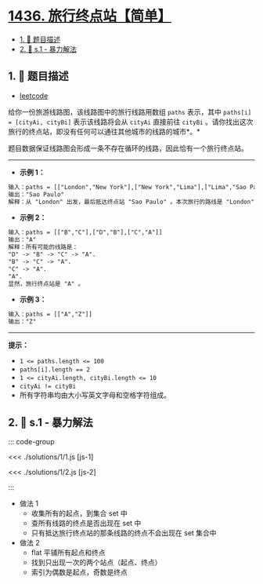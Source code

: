 # [1436. 旅行终点站【简单】](https://github.com/tnotesjs/TNotes.leetcode/tree/main/notes/1436.%20%E6%97%85%E8%A1%8C%E7%BB%88%E7%82%B9%E7%AB%99%E3%80%90%E7%AE%80%E5%8D%95%E3%80%91)

<!-- region:toc -->

- [1. 📝 题目描述](#1--题目描述)
- [2. 🎯 s.1 - 暴力解法](#2--s1---暴力解法)

<!-- endregion:toc -->

## 1. 📝 题目描述

- [leetcode](https://leetcode.cn/problems/destination-city)

给你一份旅游线路图，该线路图中的旅行线路用数组 `paths` 表示，其中 `paths[i] = [cityAi, cityBi]` 表示该线路将会从 `cityAi` 直接前往 `cityBi` 。请你找出这次旅行的终点站，即没有任何可以通往其他城市的线路的城市*。*

题目数据保证线路图会形成一条不存在循环的线路，因此恰有一个旅行终点站。

---

- **示例 1：**

```txt
输入：paths = [["London","New York"],["New York","Lima"],["Lima","Sao Paulo"]]
输出："Sao Paulo"
解释：从 "London" 出发，最后抵达终点站 "Sao Paulo" 。本次旅行的路线是 "London" -> "New York" -> "Lima" -> "Sao Paulo" 。
```

- **示例 2：**

```txt
输入：paths = [["B","C"],["D","B"],["C","A"]]
输出："A"
解释：所有可能的线路是：
"D" -> "B" -> "C" -> "A".
"B" -> "C" -> "A".
"C" -> "A".
"A".
显然，旅行终点站是 "A" 。
```

- **示例 3：**

```txt
输入：paths = [["A","Z"]]
输出："Z"
```

---

**提示：**

- `1 <= paths.length <= 100`
- `paths[i].length == 2`
- `1 <= cityAi.length, cityBi.length <= 10`
- `cityAi != cityBi`
- 所有字符串均由大小写英文字母和空格字符组成。

## 2. 🎯 s.1 - 暴力解法

::: code-group

<<< ./solutions/1/1.js [js-1]

<<< ./solutions/1/2.js [js-2]

:::

- 做法 1
  - 收集所有的起点，到集合 set 中
  - 查所有线路的终点是否出现在 set 中
  - 只有抵达旅行终点站的那条线路的终点不会出现在 set 集合中
- 做法 2
  - flat 平铺所有起点和终点
  - 找到只出现一次的两个站点（起点、终点）
  - 索引为偶数是起点，奇数是终点
